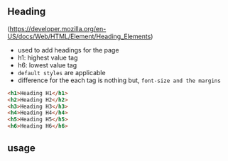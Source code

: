 ## Heading

(https://developer.mozilla.org/en-US/docs/Web/HTML/Element/Heading_Elements)

- used to add headings for the page
- h1: highest value tag
- h6: lowest value tag
- `default styles` are applicable
- difference for the each tag is nothing but, `font-size and the margins`

```html
<h1>Heading H1</h1>
<h2>Heading H2</h2>
<h3>Heading H3</h3>
<h4>Heading H4</h4>
<h5>Heading H5</h5>
<h6>Heading H6</h6>
```

## usage
